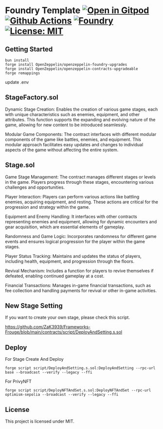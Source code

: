# Foundry Template [![Open in Gitpod][gitpod-badge]][gitpod] [![Github Actions][gha-badge]][gha] [![Foundry][foundry-badge]][foundry] [![License: MIT][license-badge]][license]

[gitpod]: https://gitpod.io/#https://github.com/ZaK3939/Frameworks-Frouge
[gitpod-badge]: https://img.shields.io/badge/Gitpod-Open%20in%20Gitpod-FFB45B?logo=gitpod
[gha]: https://github.com/ZaK3939/Frameworks-Frouge/actions
[gha-badge]: https://github.com/ZaK3939/Frameworks-Frouge/actions/workflows/ci.yml/badge.svg
[foundry]: https://getfoundry.sh/
[foundry-badge]: https://img.shields.io/badge/Built%20with-Foundry-FFDB1C.svg
[license]: https://opensource.org/licenses/MIT
[license-badge]: https://img.shields.io/badge/License-MIT-blue.svg

## Getting Started

```
bun install
forge install OpenZeppelin/openzeppelin-foundry-upgrades
forge install OpenZeppelin/openzeppelin-contracts-upgradeable
forge remappings
```

update .env

## StageFactory.sol

Dynamic Stage Creation: Enables the creation of various game stages, each with unique characteristics such as enemies,
equipment, and other attributes. This function supports the expanding and evolving nature of the game, allowing for new
content to be introduced seamlessly.

Modular Game Components: The contract interfaces with different modular components of the game like battles, enemies,
and equipment. This modular approach facilitates easy updates and changes to individual aspects of the game without
affecting the entire system.

## Stage.sol

Game Stage Management: The contract manages different stages or levels in the game. Players progress through these
stages, encountering various challenges and opportunities.

Player Interaction: Players can perform various actions like battling enemies, acquiring equipment, and resting. These
actions are critical for the progression and strategy within the game.

Equipment and Enemy Handling: It interfaces with other contracts representing enemies and equipment, allowing for
dynamic encounters and gear acquisition, which are essential elements of gameplay.

Randomness and Game Logic: Incorporates randomness for different game events and ensures logical progression for the
player within the game stages.

Player Status Tracking: Maintains and updates the status of players, including health, equipment, and progression
through the floors.

Revival Mechanism: Includes a function for players to revive themselves if defeated, enabling continued gameplay at a
cost.

Financial Transactions: Manages in-game financial transactions, such as fee collection and handling payments for revival
or other in-game activities.

## New Stage Setting

If you want to create your own stage, please check this script.

https://github.com/ZaK3939/Frameworks-Frouge/blob/main/contracts/script/DeployAndSetting.s.sol

## Deploy

For Stage Create And Deploy

```
forge script script/DeployAndSetting.s.sol:DeployAndSetting --rpc-url base --broadcast --verify --legacy --ffi
```

For PrivyNFT

```
forge script script/DeployNFTAndSet.s.sol:DeployNFTAndSet --rpc-url optimism-sepolia --broadcast --verify --legacy --ffi

```

## License

This project is licensed under MIT.
